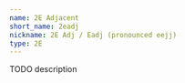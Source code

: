 ```yaml
---
name: 2E Adjacent
short_name: 2eadj
nickname: 2E Adj / Eadj (pronounced eejj)
type: 2E
---
```


TODO description
